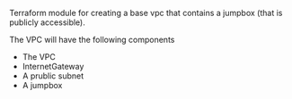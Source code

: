 Terraform module for creating a base vpc that contains a jumpbox (that is publicly accessible).

The VPC will have the following components
- The VPC
- InternetGateway
- A prublic subnet
- A jumpbox